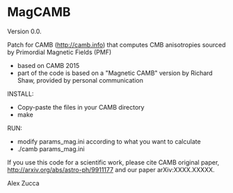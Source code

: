 # MagCAMB
Version 0.0.

Patch for CAMB (http://camb.info) that computes CMB anisotropies sourced by Primordial Magnetic Fields (PMF)

- based on CAMB 2015
- part of the code is based on a "Magnetic CAMB" version by Richard Shaw, provided by personal communication

INSTALL: 
- Copy-paste the files in your CAMB directory 
- make

RUN:
- modify params_mag.ini according to what you want to calculate 
- ./camb params_mag.ini

If you use this code for a scientific work, please cite CAMB original paper, http://arxiv.org/abs/astro-ph/9911177 and our paper arXiv:XXXX.XXXXX.

Alex Zucca


